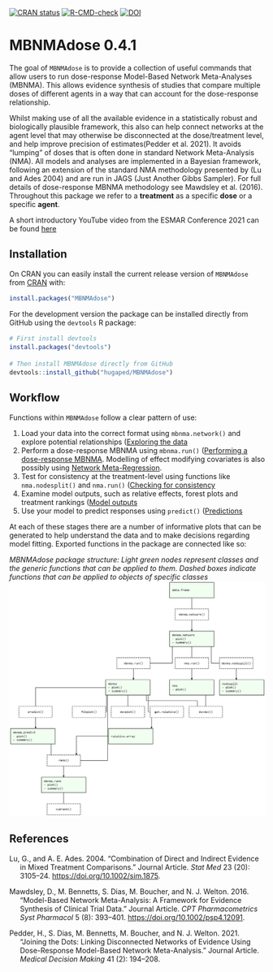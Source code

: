 
<!-- README.md is generated from README.Rmd. Please edit that file -->
<!-- badges: start -->

[![CRAN
status](https://www.r-pkg.org/badges/version/MBNMAdose)](https://CRAN.R-project.org/package=MBNMAdose)
[![R-CMD-check](https://github.com/hugaped/MBNMAdose/workflows/R-CMD-check/badge.svg)](https://github.com/hugaped/MBNMAdose/actions)
[![DOI](https://zenodo.org/badge/195961874.svg)](https://zenodo.org/badge/latestdoi/195961874)
<!-- badges: end -->

# MBNMAdose 0.4.1

The goal of `MBNMAdose` is to provide a collection of useful commands
that allow users to run dose-response Model-Based Network Meta-Analyses
(MBNMA). This allows evidence synthesis of studies that compare multiple
doses of different agents in a way that can account for the
dose-response relationship.

Whilst making use of all the available evidence in a statistically
robust and biologically plausible framework, this also can help connect
networks at the agent level that may otherwise be disconnected at the
dose/treatment level, and help improve precision of estimates(Pedder et
al. 2021). It avoids “lumping” of doses that is often done in standard
Network Meta-Analysis (NMA). All models and analyses are implemented in
a Bayesian framework, following an extension of the standard NMA
methodology presented by (Lu and Ades 2004) and are run in JAGS (Just
Another Gibbs Sampler). For full details of dose-response MBNMA
methodology see Mawdsley et al. (2016). Throughout this package we refer
to a **treatment** as a specific **dose** or a specific **agent**.

A short introductory YouTube video from the ESMAR Conference 2021 can be
found [here](https://doi.org/10.6084/m9.figshare.13637936.v1)

## Installation

On CRAN you can easily install the current release version of
`MBNMAdose` from [CRAN](https://CRAN.R-project.org) with:

``` r
install.packages("MBNMAdose")
```

For the development version the package can be installed directly from
GitHub using the `devtools` R package:

``` r
# First install devtools
install.packages("devtools")

# Then install MBNMAdose directly from GitHub
devtools::install_github("hugaped/MBNMAdose")
```

## Workflow

Functions within `MBNMAdose` follow a clear pattern of use:

1.  Load your data into the correct format using `mbnma.network()` and
    explore potential relationships ([Exploring the
    data](vignettes/dataexploration-1.html)
2.  Perform a dose-response MBNMA using `mbnma.run()` ([Performing a
    dose-response MBNMA](vignettes/runmbnmadose-2.html). Modelling of
    effect modifying covariates is also possibly using [Network
    Meta-Regression](vignettes/metaregression-6.html).
3.  Test for consistency at the treatment-level using functions like
    `nma.nodesplit()` and `nma.run()` ([Checking for
    consistency](vignettes/consistencychecking-3.html)
4.  Examine model outputs, such as relative effects, forest plots and
    treatment rankings ([Model outputs](vignettes/outputs-4.html)
5.  Use your model to predict responses using `predict()`
    ([Predictions](vignettes/predictions-5.html)

At each of these stages there are a number of informative plots that can
be generated to help understand the data and to make decisions regarding
model fitting. Exported functions in the package are connected like so:

*MBNMAdose package structure: Light green nodes represent classes and
the generic functions that can be applied to them. Dashed boxes indicate
functions that can be applied to objects of specific classes*
![Workflow](man/figures/functionstructure.png)

## References

<div id="refs" class="references csl-bib-body hanging-indent">

<div id="ref-lu2004" class="csl-entry">

Lu, G., and A. E. Ades. 2004. “Combination of Direct and Indirect
Evidence in Mixed Treatment Comparisons.” Journal Article. *Stat Med* 23
(20): 3105–24. <https://doi.org/10.1002/sim.1875>.

</div>

<div id="ref-mawdsley2016" class="csl-entry">

Mawdsley, D., M. Bennetts, S. Dias, M. Boucher, and N. J. Welton. 2016.
“Model-Based Network Meta-Analysis: A Framework for Evidence Synthesis
of Clinical Trial Data.” Journal Article. *CPT Pharmacometrics Syst
Pharmacol* 5 (8): 393–401. <https://doi.org/10.1002/psp4.12091>.

</div>

<div id="ref-pedder2021" class="csl-entry">

Pedder, H., S. Dias, M. Bennetts, M. Boucher, and N. J. Welton. 2021.
“Joining the Dots: Linking Disconnected Networks of Evidence Using
Dose-Response Model-Based Network Meta-Analysis.” Journal Article.
*Medical Decision Making* 41 (2): 194–208.

</div>

</div>
